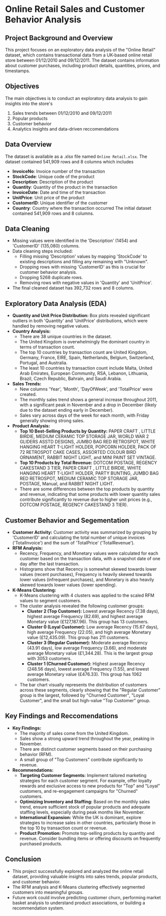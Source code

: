 # Online Retail Sales and Customer Behavior Analysis

## Project Background and Overview
This project focuses on an exploratory data analysis of the "Online Retail" dataset, which contains transactional data from a UK-based online retail store between 01/12/2010 and 09/12/2011. The dataset contains information about customer purchases, including product details, quantities, prices, and timestamps.

## Objectives
The main objectives is to conduct an exploratory data analysis to gain insights into the store's
1. Sales trends between 01/12/2010 and 09/12/2011
2. Popular products
3. Customer behavior
4. Analytics insights and data-driven reccomendations

## Data Overview
The dataset is available as a .xlsx file named `Online Retail.xlsx`. The dataset contained 541,909 rows and 8 columns which includes
* __InvoiceNo__: Invoice number of the transaction
* __StockCode__: Unique code of the product
* __Description__: Description of the product
* __Quantity__: Quantity of the product in the transaction
* __InvoiceDate__: Date and time of the transaction
* __UnitPrice__: Unit price of the product
* __CustomerID__: Unique identifier of the customer
* __Country__: Country where the transaction occurred
The initial dataset contained 541,909 rows and 8 columns.

## Data Cleaning
* Missing values were identified in the 'Description' (1454) and 'CustomerID' (135,080) columns.
* Data cleaning steps included:
    * Filling missing 'Description' values by mapping 'StockCode' to existing descriptions and filling any remaining with "Unknown".
    * Dropping rows with missing 'CustomerID' as this is crucial for customer behavior analysis.
    * Dropping 5268 duplicate rows.
    * Removing rows with negative values in 'Quantity' and 'UnitPrice'.
* The final cleaned dataset has 392,732 rows and 8 columns.

## Exploratory Data Analysis (EDA)
* **Quantity and Unit Price Distribution:** Box plots revealed significant outliers in both 'Quantity' and 'UnitPrice' distributions, which were handled by removing negative values.
* **Country Analysis:**
    * There are 38 unique countries in the dataset.
    * The United Kingdom is overwhelmingly the dominant country in terms of transaction count.
    * The top 10 countries by transaction count are United Kingdom, Germany, France, EIRE, Spain, Netherlands, Belgium, Switzerland, Portugal, and Australia.
    * The least 10 countries by transaction count include Malta, United Arab Emirates, European Community, RSA, Lebanon, Lithuania, Brazil, Czech Republic, Bahrain, and Saudi Arabia.
* **Sales Trends:**
    * New columns 'Year', 'Month', 'DayOfWeek', and 'TotalPrice' were created.
    * The monthly sales trend shows a general increase throughout 2011, with a significant peak in November and a drop in December (likely due to the dataset ending early in December).
    * Sales vary across days of the week for each month, with Friday generally showing strong sales.
* **Product Analysis:**
    * **Top 10 Best-Selling Products by Quantity:** PAPER CRAFT , LITTLE BIRDIE, MEDIUM CERAMIC TOP STORAGE JAR, WORLD WAR 2 GLIDERS ASSTD DESIGNS, JUMBO BAG RED RETROSPOT, WHITE HANGING HEART T-LIGHT HOLDER, POPCORN HOLDER, PACK OF 72 RETROSPOT CAKE CASES, ASSORTED COLOUR BIRD ORNAMENT, RABBIT NIGHT LIGHT, and MINI PAINT SET VINTAGE.
    * **Top 10 Products by Total Revenue:** DOTCOM POSTAGE, REGENCY CAKESTAND 3 TIER, PAPER CRAFT , LITTLE BIRDIE, WHITE HANGING HEART T-LIGHT HOLDER, PARTY BUNTING, JUMBO BAG RED RETROSPOT, MEDIUM CERAMIC TOP STORAGE JAR, POSTAGE, Manual, and RABBIT NIGHT LIGHT.
    * There are some differences between the top products by quantity and revenue, indicating that some products with lower quantity sales contribute significantly to revenue due to higher unit prices (e.g., DOTCOM POSTAGE, REGENCY CAKESTAND 3 TIER).
 
## Customer Behavior and Segementation
* **Customer Activity:** Customer activity was summarized by grouping by 'CustomerID' and calculating the total number of unique invoices ('TotalInvoice') and the sum of 'TotalPrice' ('TotalRevenue').
* **RFM Analysis:**
    * Recency, Frequency, and Monetary values were calculated for each customer based on the transaction data, with a snapshot date of one day after the last transaction.
    * Histograms show that Recency is somewhat skewed towards lower values (recent purchases), Frequency is heavily skewed towards lower values (infrequent purchases), and Monetary is also heavily skewed towards lower values (lower spending).
* **K-Means Clustering:**
    * K-Means clustering with 4 clusters was applied to the scaled RFM values to segment customers.
    * The cluster analysis revealed the following customer groups:
        * **Cluster 2 (Top Customer):** Lowest average Recency (7.38 days), highest average Frequency (82.69), and highest average Monetary value (£127,187.96). This group has 13 customers.
        * **Cluster 0 (Loyal Customer):** Low average Recency (15.67 days), high average Frequency (22.05), and high average Monetary value (£12,435.09). This group has 211 customers.
        * **Cluster 3 (Regular Customer):** Moderate average Recency (43.91 days), low average Frequency (3.66), and moderate average Monetary value (£1,344.28). This is the largest group with 3053 customers.
        * **Cluster 1 (Churned Customer):** Highest average Recency (248.56 days), lowest average Frequency (1.55), and lowest average Monetary value (£476.33). This group has 1062 customers.
    * The bar chart visually represents the distribution of customers across these segments, clearly showing that the "Regular Customer" group is the largest, followed by "Churned Customer", "Loyal Customer", and the small but high-value "Top Customer" group.
 
## Key Findings and Reccomendations
* **Key Findings:**
    * The majority of sales come from the United Kingdom.
    * Sales show a strong upward trend throughout the year, peaking in November.
    * There are distinct customer segments based on their purchasing behavior (RFM).
    * A small group of "Top Customers" contribute significantly to revenue.
* **Recommendations:**
    * **Targeting Customer Segments:** Implement tailored marketing strategies for each customer segment. For example, offer loyalty rewards and exclusive access to new products for "Top" and "Loyal" customers, and re-engagement campaigns for "Churned" customers.
    * **Optimizing Inventory and Staffing:** Based on the monthly sales trend, ensure sufficient stock of popular products and adequate staffing levels, especially during peak months like November.
    * **International Expansion:** While the UK is dominant, explore strategies to increase sales in other countries, particularly those in the top 10 by transaction count or revenue.
    * **Product Promotion:** Promote top-selling products by quantity and revenue. Consider bundling items or offering discounts on frequently purchased products.
 
## Conclusion
* This project successfully explored and analyzed the online retail dataset, providing valuable insights into sales trends, popular products, and customer behavior.
* The RFM analysis and K-Means clustering effectively segmented customers into meaningful groups.
* Future work could involve predicting customer churn, performing market basket analysis to understand product associations, or building a recommendation system.
